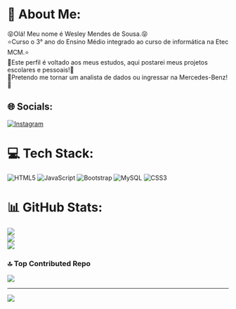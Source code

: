 # 🌵 About Me:
😝Olá! Meu nome é Wesley Mendes de Sousa.😝<br>⭐Curso o 3° ano do Ensino Médio integrado ao curso de informática na Etec MCM.⭐<br>🤖Este perfil é voltado aos meus estudos, aqui postarei meus projetos escolares e pessoais!🤖<br>🤑Pretendo me tornar um analista de dados ou ingressar na Mercedes-Benz!🤑


## 🌐 Socials:
[![Instagram](https://img.shields.io/badge/Instagram-%23E4405F.svg?logo=Instagram&logoColor=white)](https://www.instagram.com/wesmendesss/)
# 💻 Tech Stack:
![HTML5](https://img.shields.io/badge/html5-%23E34F26.svg?style=for-the-badge&logo=html5&logoColor=white) ![JavaScript](https://img.shields.io/badge/javascript-%23323330.svg?style=for-the-badge&logo=javascript&logoColor=%23F7DF1E) ![Bootstrap](https://img.shields.io/badge/bootstrap-%238511FA.svg?style=for-the-badge&logo=bootstrap&logoColor=white) ![MySQL](https://img.shields.io/badge/mysql-%2300000f.svg?style=for-the-badge&logo=mysql&logoColor=white) ![CSS3](https://img.shields.io/badge/css3-%231572B6.svg?style=for-the-badge&logo=css3&logoColor=white)
# 📊 GitHub Stats:
![](https://github-readme-stats.vercel.app/api?username=wes-mendes&theme=gotham&hide_border=false&include_all_commits=true&count_private=false)<br/>
![](https://github-readme-streak-stats.herokuapp.com/?user=wes-mendes&theme=gotham&hide_border=false)<br/>
![](https://github-readme-stats.vercel.app/api/top-langs/?username=wes-mendes&theme=gotham&hide_border=false&include_all_commits=true&count_private=false&layout=compact)
### 🔝 Top Contributed Repo
![](https://github-contributor-stats.vercel.app/api?username=wes-mendes&limit=5&theme=dark&combine_all_yearly_contributions=true)

---
[![](https://visitcount.itsvg.in/api?id=wes-mendes&icon=0&color=12)](https://visitcount.itsvg.in)
